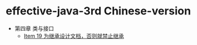 # effective-java-3rd Chinese-version
- 第四章 类与接口
  - [Item 19 为继承设计文档，否则就禁止继承](https://github.com/XYliang/effective-java3_Chinese-version/issues/3)
